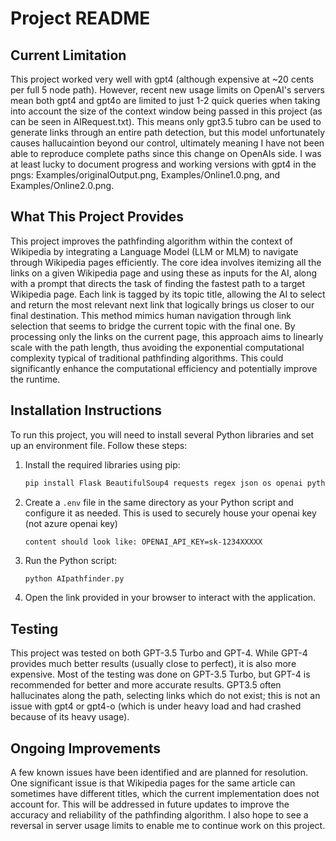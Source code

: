 # Project README

## Current Limitation
This project worked very well with gpt4 (although expensive at ~20 cents per full 5 node path). However, recent new usage limits on OpenAI's servers mean both gpt4 and gpt4o are limited to just 1-2 quick queries when taking into account the size of the context window being passed in this project (as can be seen in AIRequest.txt). This means only gpt3.5 tubro can be used to generate links through an entire path detection, but this model unfortunately causes hallucaintion beyond our control, ultimately meaning I have not been able to reproduce complete paths since this change on OpenAIs side. I was at least lucky to document progress and working versions with gpt4 in the pngs: Examples/originalOutput.png, Examples/Online1.0.png, and Examples/Online2.0.png.

## What This Project Provides

This project improves the pathfinding algorithm within the context of Wikipedia by integrating a Language Model (LLM or MLM) to navigate through Wikipedia pages efficiently. The core idea involves itemizing all the links on a given Wikipedia page and using these as inputs for the AI, along with a prompt that directs the task of finding the fastest path to a target Wikipedia page. Each link is tagged by its topic title, allowing the AI to select and return the most relevant next link that logically brings us closer to our final destination. This method mimics human navigation through link selection that seems to bridge the current topic with the final one. By processing only the links on the current page, this approach aims to linearly scale with the path length, thus avoiding the exponential computational complexity typical of traditional pathfinding algorithms. This could significantly enhance the computational efficiency and potentially improve the runtime.

## Installation Instructions

To run this project, you will need to install several Python libraries and set up an environment file. Follow these steps:

1. Install the required libraries using pip:
    ```bash
    pip install Flask BeautifulSoup4 requests regex json os openai python-dotenv case-insensitive time
    ```

2. Create a `.env` file in the same directory as your Python script and configure it as needed. This is used to securely house your openai key (not azure openai key)
    ```
    content should look like: OPENAI_API_KEY=sk-1234XXXXX
    ```
3. Run the Python script:
    ```bash
    python AIpathfinder.py
    ```

4. Open the link provided in your browser to interact with the application.

## Testing

This project was tested on both GPT-3.5 Turbo and GPT-4. While GPT-4 provides much better results (usually close to perfect), it is also more expensive. Most of the testing was done on GPT-3.5 Turbo, but GPT-4 is recommended for better and more accurate results. GPT3.5 often hallucinates along the path, selecting links which do not exist; this is not an issue with gpt4 or gpt4-o (which is under heavy load and had crashed because of its heavy usage).

## Ongoing Improvements

A few known issues have been identified and are planned for resolution. One significant issue is that Wikipedia pages for the same article can sometimes have different titles, which the current implementation does not account for. This will be addressed in future updates to improve the accuracy and reliability of the pathfinding algorithm. I also hope to see a reversal in server usage limits to enable me to continue work on this project.
